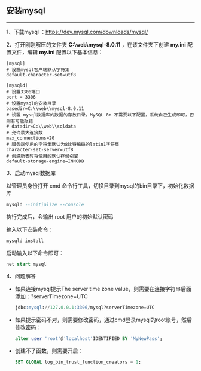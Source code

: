 ## 安装mysql

***

1、下载mysql ：https://dev.mysql.com/downloads/mysql/

2、打开刚刚解压的文件夹 **C:\web\mysql-8.0.11** ，在该文件夹下创建 **my.ini** 配置文件，编辑 **my.ini** 配置以下基本信息：

```properties
[mysql]
# 设置mysql客户端默认字符集
default-character-set=utf8
 
[mysqld]
# 设置3306端口
port = 3306
# 设置mysql的安装目录
basedir=C:\\web\\mysql-8.0.11
# 设置 mysql数据库的数据的存放目录，MySQL 8+ 不需要以下配置，系统自己生成即可，否则有可能报错
# datadir=C:\\web\\sqldata
# 允许最大连接数
max_connections=20
# 服务端使用的字符集默认为8比特编码的latin1字符集
character-set-server=utf8
# 创建新表时将使用的默认存储引擎
default-storage-engine=INNODB
```

3、启动mysql数据库

以管理员身份打开 cmd 命令行工具，切换目录到mysql的bin目录下，初始化数据库

```sql
mysqld --initialize --console
```

执行完成后，会输出 root 用户的初始默认密码

输入以下安装命令：

```sql
mysqld install
```

启动输入以下命令即可：

```sql
net start mysql
```

4、问题解答

* 如果连接mysql提示The server time zone value，则需要在连接字符串后面添加：?serverTimezone=UTC

  ```sql
  jdbc:mysql://127.0.0.1:3306/mysql?serverTimezone=UTC
  ```

* 如果提示密码不对，则需要修改密码，通过cmd登录mysql的root账号，然后修改密码：

  ```sql
  alter user 'root'@'localhost'IDENTIFIED BY 'MyNewPass';
  ```

* 创建不了函数，则需要开启：

  ```sql
  SET GLOBAL log_bin_trust_function_creators = 1;
  ```

  